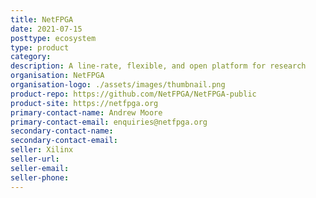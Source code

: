 ```yaml
---
title: NetFPGA
date: 2021-07-15
posttype: ecosystem
type: product
category:
description: A line-rate, flexible, and open platform for research
organisation: NetFPGA
organisation-logo: ./assets/images/thumbnail.png
product-repo: https://github.com/NetFPGA/NetFPGA-public
product-site: https://netfpga.org
primary-contact-name: Andrew Moore
primary-contact-email: enquiries@netfpga.org
secondary-contact-name:
secondary-contact-email:
seller: Xilinx
seller-url:
seller-email:
seller-phone:
---
```

